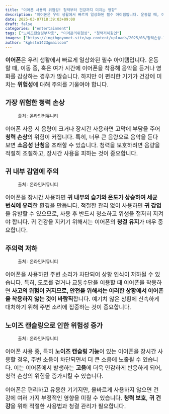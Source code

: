 ```yaml
---
title: "이어폰 사용의 위험성! 청력부터 건강까지 미치는 영향"
description: "이어폰은 우리 생활에서 빠르게 일상화된 필수 아이템입니다. 운동할 때, 이동 중, 혹은 여가 시간에 이어폰을 착용해 음악을 듣거나 영화를 감상하는 경우가 많습니다. 하지만 이 편리한 기기가 건강에 미치는 위험성에 대해 주의를 기울여야 합니다."
date: 2025-03-07T18:39:03+09:00
draft: false
categories: ["entertainment"]
tags: ["노이즈캔슬링부작용", "이어폰의위험성", "청력저하원인"]
images: ["https://ingihgoyonet.site/wp-content/uploads/2025/03/청력손상-1024x683.jpg", "https://ingihgoyonet.site/wp-content/uploads/2025/03/귀건강-1024x683.jpg", "https://ingihgoyonet.site/wp-content/uploads/2025/03/이어폰위험성-1024x683.jpg", "https://ingihgoyonet.site/wp-content/uploads/2025/03/노이즈캔슬링부작용-1024x683.jpg"]
author: "kgkstn1423gmailcom"
---
```


<p style="font-size:18px"><strong>이어폰</strong>은 우리 생활에서 빠르게 일상화된 필수 아이템입니다. 운동할 때, 이동 중, 혹은 여가 시간에 이어폰을 착용해 음악을 듣거나 영화를 감상하는 경우가 많습니다. 하지만 이 편리한 기기가 건강에 미치는 <strong>위험성</strong>에 대해 주의를 기울여야 합니다.</p> <h2 >가장 위험한 청력 손상</h2> <figure ><img src="https://ingihgoyonet.site/wp-content/uploads/2025/03/청력손상-1024x683.jpg" alt="" style="aspect-ratio:16/9;object-fit:cover"/><figcaption >출처 : 온라인커뮤니티</figcaption></figure> <p style="font-size:18px">이어폰 사용 시 음량이 크거나 장시간 사용하면 고막에 부담을 주어 <strong>청력 손상</strong>의 위험이 커집니다. 특히, 너무 큰 음량으로 음악을 듣다 보면 <strong>소음성 난청</strong>을 초래할 수 있습니다. 청력을 보호하려면 음량을 적절히 조절하고, 장시간 사용을 피하는 것이 중요합니다.</p> <h2 >귀 내부 감염에 주의</h2> <figure ><img src="https://ingihgoyonet.site/wp-content/uploads/2025/03/귀건강-1024x683.jpg" alt="" style="aspect-ratio:16/9;object-fit:cover"/><figcaption >출처 : 온라인커뮤니티</figcaption></figure> <p style="font-size:18px">이어폰을 장시간 사용하면 <strong>귀 내부의 습기와 온도가 상승하여 세균 번식에 유리</strong>한 환경을 만듭니다. 적절한 관리 없이 사용하면 <strong>귀 감염</strong>을 유발할 수 있으므로, 사용 후 반드시 청소하고 위생을 철저히 지켜야 합니다. 귀 건강을 지키기 위해서는 이어폰의 <strong>청결 유지</strong>가 매우 중요합니다.</p> <h2 >주의력 저하</h2> <figure ><img src="https://ingihgoyonet.site/wp-content/uploads/2025/03/이어폰위험성-1024x683.jpg" alt="" style="aspect-ratio:16/9;object-fit:cover"/><figcaption >출처 : 온라인커뮤니티</figcaption></figure> <p style="font-size:18px">이어폰을 사용하면 주변 소리가 차단되어 상황 인식이 저하될 수 있습니다. 특히, 도로를 걷거나 교통수단을 이용할 때 이어폰을 착용하면<strong> 사고의 위험이 커지므로, 안전을 위해서는 이러한 상황에서 이어폰을 착용하지 않는 것이 바람직</strong>합니다. 예기치 않은 상황에 신속하게 대처하기 위해 주변 소리에 집중하는 것이 중요합니다.</p> <h2 >노이즈 캔슬링으로 인한 위험성 증가</h2> <figure ><img src="https://ingihgoyonet.site/wp-content/uploads/2025/03/노이즈캔슬링부작용-1024x683.jpg" alt="" style="aspect-ratio:16/9;object-fit:cover"/><figcaption >출처 : 온라인커뮤니티</figcaption></figure> <p style="font-size:18px">이어폰 사용 중, 특히 <strong>노이즈 캔슬링 기능</strong>이 있는 이어폰을 장시간 사용할 경우, 주변 소음이 차단되면서 더 큰 소음에 노출될 수 있습니다. 이는 이어폰에서 발생하는 <strong>고음</strong>에 더욱 민감하게 반응하게 되어, 청력 손상의 위험을 증가시킬 수 있습니다.</p> <p style="font-size:18px">이어폰은 편리하고 유용한 기기지만, 올바르게 사용하지 않으면 건강에 여러 가지 부정적인 영향을 미칠 수 있습니다. <strong>청력 보호</strong>, <strong>귀 건강</strong>을 위해 적절한 사용법과 청결 관리가 필요합니다.</p>